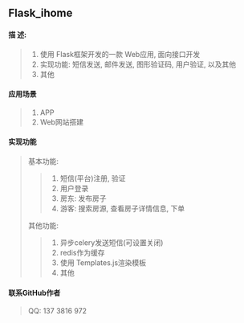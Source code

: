 ## Flask_ihome

#### 描 述: 
> 1. 使用 Flask框架开发的一款 Web应用, 面向接口开发  
> 2. 实现功能: 短信发送, 邮件发送, 图形验证码, 用户验证, 以及其他
> 3. 其他

#### 应用场景
> 1. APP
> 2. Web网站搭建

#### 实现功能   
> 基本功能:   
>> 1. 短信(平台)注册, 验证  
>> 2. 用户登录 
>> 3. 房东: 发布房子 
>> 4. 游客: 搜索房源, 查看房子详情信息, 下单 
>  
> 其他功能: 
>> 1. 异步celery发送短信(可设置关闭) 
>> 2. redis作为缓存
>> 3. 使用 Templates.js渲染模板
>> 4. 其他

#### 联系GitHub作者  
> QQ: 137 3816 972 
